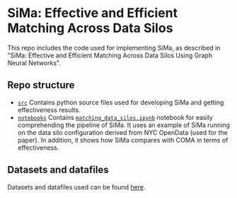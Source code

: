 # SiMa: Effective and Efficient Matching Across Data Silos

This repo includes the code used for implementing SiMa, as described in "SiMa: Effective and Efficient Matching Across Data Silos Using Graph Neural Networks".

## Repo structure

* [`src`]() 
	Contains python source files used for developing SiMa and getting effectiveness results.
* [`notebooks`]()
	Contains [`matching_data_silos.ipynb`]() notebook for easily comprehending the pipeline of SiMa. It uses an example of SiMa running on the data silo configuration derived from NYC OpenData (used for the paper). In addition, it shows how SiMa compares with COMA in terms of effectiveness.



## Datasets and datafiles 
Datasets and datafiles used can be found [here](https://figshare.com/s/a9a058694254dcf56842).
